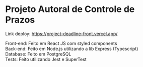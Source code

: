 # Projeto Autoral de Controle de Prazos

Link deploy: https://project-deadline-front.vercel.app/

Front-end: Feito em React JS com styled components  
Back-end: Feito em Node.js utilizando a lib Express (Typescript)  
Database: Feito em PostgreSQL  
Tests: Feito utilizando Jest e SuperTest
